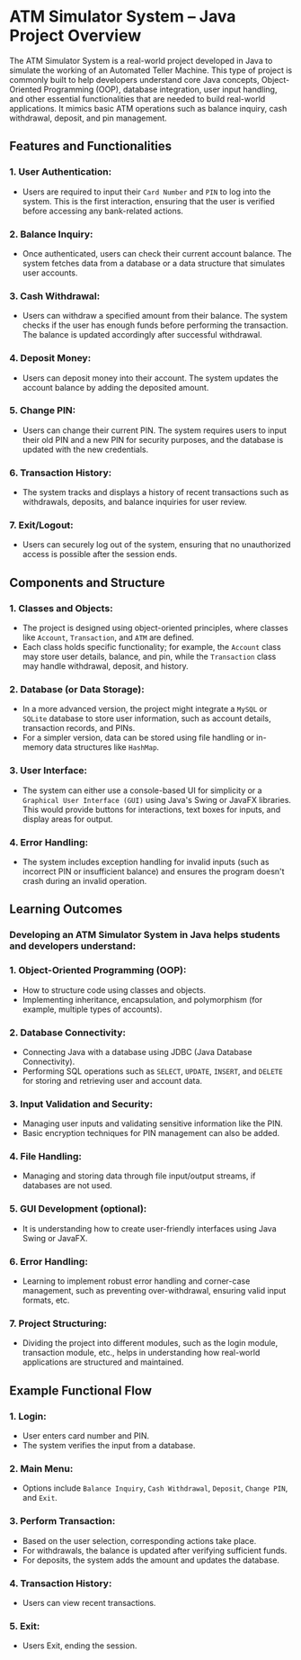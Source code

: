 
# ATM Simulator System – Java Project Overview
The ATM Simulator System is a real-world project developed in Java to simulate the working of an Automated Teller Machine. This type of project is commonly built to help developers understand core Java concepts, Object-Oriented Programming (OOP), database integration, user input handling, and other essential functionalities that are needed to build real-world applications. It mimics basic ATM operations such as balance inquiry, cash withdrawal, deposit, and pin management.

## Features and Functionalities
### 1. User Authentication: 
* Users are required to input their `Card Number` and `PIN` to log into the system. This is the first interaction, ensuring that the user is verified before accessing any bank-related actions.

### 2. Balance Inquiry:
* Once authenticated, users can check their current account balance. The system fetches data from a database or a data structure that simulates user accounts.

### 3. Cash Withdrawal:
* Users can withdraw a specified amount from their balance. The system checks if the user has enough funds before performing the transaction. The balance is updated accordingly after successful withdrawal.

### 4. Deposit Money:
* Users can deposit money into their account. The system updates the account balance by adding the deposited amount.

### 5. Change PIN:
* Users can change their current PIN. The system requires users to input their old PIN and a new PIN for security purposes, and the database is updated with the new credentials.

### 6. Transaction History:
* The system tracks and displays a history of recent transactions such as withdrawals, deposits, and balance inquiries for user review.

### 7. Exit/Logout:
* Users can securely log out of the system, ensuring that no unauthorized access is possible after the session ends.

## Components and Structure
### 1. Classes and Objects:
* The project is designed using object-oriented principles, where classes like `Account`, `Transaction`, and `ATM` are defined.
* Each class holds specific functionality; for example, the `Account` class may store user details, balance, and pin, while the `Transaction` class may handle withdrawal, deposit, and history.

### 2. Database (or Data Storage):
* In a more advanced version, the project might integrate a `MySQL` or `SQLite` database to store user information, such as account details, transaction records, and PINs.
* For a simpler version, data can be stored using file handling or in-memory data structures like `HashMap`.

### 3. User Interface:
* The system can either use a console-based UI for simplicity or a `Graphical User Interface (GUI)` using Java's Swing or JavaFX libraries. This would provide buttons for interactions, text boxes for inputs, and display areas for output.

### 4. Error Handling:
* The system includes exception handling for invalid inputs (such as incorrect PIN or insufficient balance) and ensures the program doesn't crash during an invalid operation.

## Learning Outcomes
### Developing an ATM Simulator System in Java helps students and developers understand:

### 1. Object-Oriented Programming (OOP):
* How to structure code using classes and objects.
* Implementing inheritance, encapsulation, and polymorphism (for example, multiple types of accounts).

### 2. Database Connectivity:
* Connecting Java with a database using JDBC (Java Database Connectivity).
* Performing SQL operations such as `SELECT`, `UPDATE`, `INSERT`, and `DELETE` for storing and retrieving user and account data.

### 3. Input Validation and Security:
* Managing user inputs and validating sensitive information like the PIN.
* Basic encryption techniques for PIN management can also be added.

### 4. File Handling:
* Managing and storing data through file input/output streams, if databases are not used.

### 5. GUI Development (optional):
* It is understanding how to create user-friendly interfaces using Java Swing or JavaFX.

### 6. Error Handling:
* Learning to implement robust error handling and corner-case management, such as preventing over-withdrawal, ensuring valid input formats, etc.

### 7. Project Structuring:
* Dividing the project into different modules, such as the login module, transaction module, etc., helps in understanding how real-world applications are structured and maintained.

## Example Functional Flow

### 1. Login:
* User enters card number and PIN.
* The system verifies the input from a database.

### 2. Main Menu:
* Options include `Balance Inquiry`, `Cash Withdrawal`, `Deposit`, `Change PIN`, and `Exit`.

### 3. Perform Transaction:
* Based on the user selection, corresponding actions take place.
* For withdrawals, the balance is updated after verifying sufficient funds.
* For deposits, the system adds the amount and updates the database.

### 4. Transaction History:
* Users can view recent transactions.

### 5. Exit:
* Users Exit, ending the session.
